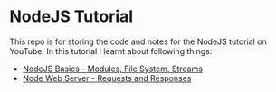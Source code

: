 # NodeJS Tutorial

This repo is for storing the code and notes for the NodeJS tutorial on YouTube.
In this tutorial I learnt about following things:

- [NodeJS Basics - Modules, File System, Streams](./tutorial%201/)
- [Node Web Server - Requests and Responses](./tutorial%202/)

